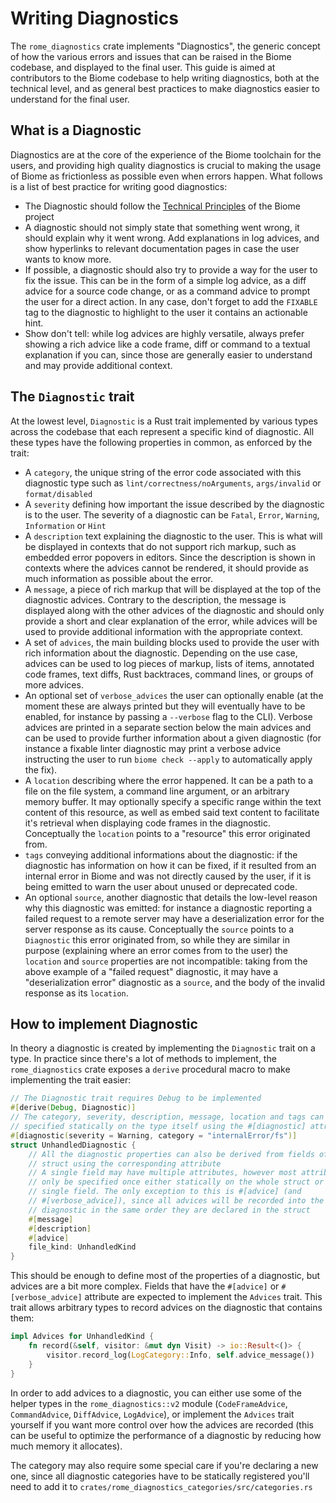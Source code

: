 # Writing Diagnostics

The `rome_diagnostics` crate implements "Diagnostics", the generic concept of
how the various errors and issues that can be raised in the Biome codebase,
and displayed to the final user. This guide is aimed at
contributors to the Biome codebase to help writing diagnostics, both at the
technical level, and as general best practices to make diagnostics easier to
understand for the final user.

## What is a Diagnostic

Diagnostics are at the core of the experience of the Biome toolchain for the
users, and providing high quality diagnostics is crucial to making the usage of
Biome as frictionless as possible even when errors happen. What follows is a
list of best practice for writing good diagnostics:

- The Diagnostic should follow the [Technical Principles](https://biomejs.dev/#technical)
of the Biome project
- A diagnostic should not simply state that something went wrong, it should
	explain why it went wrong. Add explanations in log advices, and show hyperlinks
	to relevant documentation pages in case the user wants to know more.
- If possible, a diagnostic should also try to provide a way for the user to
	fix the issue. This can be in the form of a simple log advice, as a diff advice
	for a source code change, or as a command advice to prompt the user for a
	direct action. In any case, don't forget to add the `FIXABLE` tag to the
	diagnostic to highlight to the user it contains an actionable hint.
- Show don't tell: while log advices are highly versatile, always prefer
	showing a rich advice like a code frame, diff or command to a textual
	explanation if you can, since those are generally easier to understand and may
	provide additional context.


## The `Diagnostic` trait

At the lowest level, `Diagnostic` is a Rust trait implemented by various types
across the codebase that each represent a specific kind of diagnostic. All
these types have the following properties in common, as enforced by the trait:

- A `category`, the unique string of the error code associated with this
diagnostic type such as `lint/correctness/noArguments`, `args/invalid` or
`format/disabled`
- A `severity` defining how important the issue described by the diagnostic is
to the user. The severity of a diagnostic can be `Fatal`, `Error`, `Warning`,
`Information` or `Hint`
- A `description` text explaining the diagnostic to the user. This is what will
be displayed in contexts that do not support rich markup, such as embedded
error popovers in editors. Since the description is shown in contexts where the
advices cannot be rendered, it should provide as much information as possible about the
error.
- A `message`, a piece of rich markup that will be displayed at the top of the
diagnostic advices. Contrary to the description, the message is displayed along
with the other advices of the diagnostic and should only provide a short and
clear explanation of the error, while advices will be used to provide
additional information with the appropriate context.
- A set of `advices`, the main building blocks used to provide the user with
rich information about the diagnostic. Depending on the use case, advices can be
used to log pieces of markup, lists of items, annotated code frames, text diffs,
Rust backtraces, command lines, or groups of more advices.
- An optional set of `verbose_advices` the user can optionally enable (at the
moment these are always printed but they will eventually have to be enabled,
for instance by passing a `--verbose` flag to the CLI). Verbose advices are
printed in a separate section below the main advices and can be used to provide
further information about a given diagnostic (for instance a fixable linter
diagnostic may print a verbose advice instructing the user to run
`biome check --apply` to automatically apply the fix).
- A `location` describing where the error happened. It can be a path to a file
on the file system, a command line argument, or an arbitrary memory buffer. It may
optionally specify a specific range within the text content of this resource,
as well as embed said text content to facilitate it's retrieval when displaying
code frames in the diagnostic. Conceptually the `location` points to a
"resource" this error originated from.
- `tags` conveying additional informations about the diagnostic: if the
diagnostic has information on how it can be fixed, if it resulted from an
internal error in Biome and was not directly caused by the user, if it is being
emitted to warn the user about unused or deprecated code.
- An optional `source`, another diagnostic that details the low-level reason
why this diagnostic was emitted: for instance a diagnostic reporting a failed
request to a remote server may have a deserialization error for the server
response as its cause. Conceptually the `source` points to a `Diagnostic` this
error originated from, so while they are similar in purpose (explaining where
an error comes from to the user) the `location` and `source` properties are not
incompatible: taking from the above example of a "failed request" diagnostic,
it may have a "deserialization error" diagnostic as a `source`, and the body
of the invalid response as its `location`.

## How to implement Diagnostic

In theory a diagnostic is created by implementing the `Diagnostic` trait on a
type. In practice since there's a lot of methods to implement, the
`rome_diagnostics` crate exposes a `derive` procedural macro to make
implementing the trait easier:

```rust
// The Diagnostic trait requires Debug to be implemented
#[derive(Debug, Diagnostic)]
// The category, severity, description, message, location and tags can be
// specified statically on the type itself using the #[diagnostic] attribute
#[diagnostic(severity = Warning, category = "internalError/fs")]
struct UnhandledDiagnostic {
    // All the diagnostic properties can also be derived from fields of the
    // struct using the corresponding attribute
    // A single field may have multiple attributes, however most attributes can
    // only be specified once either statically on the whole struct or on a
    // single field. The only exception to this is #[advice] (and
    // #[verbose_advice]), since all advices will be recorded into the
    // diagnostic in the same order they are declared in the struct
    #[message]
    #[description]
    #[advice]
    file_kind: UnhandledKind
}
```

This should be enough to define most of the properties of a diagnostic, but
advices are a bit more complex. Fields that have the `#[advice]` or
`#[verbose_advice]` attribute are expected to implement the `Advices` trait.
This trait allows arbitrary types to record advices on the diagnostic that
contains them:

```rust
impl Advices for UnhandledKind {
    fn record(&self, visitor: &mut dyn Visit) -> io::Result<()> {
        visitor.record_log(LogCategory::Info, self.advice_message())
    }
}
```

In order to add advices to a diagnostic, you can either use some of the helper
types in the `rome_diagnostics::v2` module (`CodeFrameAdvice`, `CommandAdvice`,
`DiffAdvice`, `LogAdvice`), or implement the `Advices` trait yourself if you
want more control over how the advices are recorded (this can be useful to
optimize the performance of a diagnostic by reducing how much memory it
allocates).

The category may also require some special care if you're declaring a new one,
since all diagnostic categories have to be statically registered you'll need to
add it to `crates/rome_diagnostics_categories/src/categories.rs`
